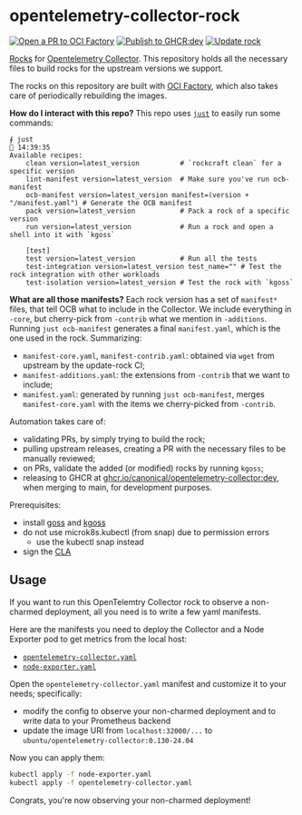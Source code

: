 # opentelemetry-collector-rock

[![Open a PR to OCI Factory](https://github.com/canonical/opentelemetry-collector-rock/actions/workflows/rock-release-oci-factory.yaml/badge.svg)](https://github.com/canonical/opentelemetry-collector-rock/actions/workflows/rock-release-oci-factory.yaml)
[![Publish to GHCR:dev](https://github.com/canonical/opentelemetry-collector-rock/actions/workflows/rock-release-dev.yaml/badge.svg)](https://github.com/canonical/opentelemetry-collector-rock/actions/workflows/rock-release-dev.yaml)
[![Update rock](https://github.com/canonical/opentelemetry-collector-rock/actions/workflows/rock-update.yaml/badge.svg)](https://github.com/canonical/opentelemetry-collector-rock/actions/workflows/rock-update.yaml)

[Rocks](https://canonical-rockcraft.readthedocs-hosted.com/en/latest/) for [Opentelemetry Collector](https://github.com/open-telemetry/opentelemetry-collector-releases).
This repository holds all the necessary files to build rocks for the upstream versions we support.

The rocks on this repository are built with [OCI Factory](https://github.com/canonical/oci-factory/), which also takes care of periodically rebuilding the images.

**How do I interact with this repo?** This repo uses [`just`](https://github.com/casey/just) to easily run some commands:
```
∮ just                                                                                                                                                      14:39:35
Available recipes:
    clean version=latest_version          # `rockcraft clean` for a specific version
    lint-manifest version=latest_version  # Make sure you've run ocb-manifest
    ocb-manifest version=latest_version manifest=(version + "/manifest.yaml") # Generate the OCB manifest
    pack version=latest_version           # Pack a rock of a specific version
    run version=latest_version            # Run a rock and open a shell into it with `kgoss`

    [test]
    test version=latest_version           # Run all the tests
    test-integration version=latest_version test_name="" # Test the rock integration with other workloads
    test-isolation version=latest_version # Test the rock with `kgoss`
```

**What are all those manifests?** Each rock version has a set of `manifest*` files, that tell OCB what to include in the Collector. We include everything in `-core`, but cherry-pick from `-contrib` what we mention in `-additions`. Running `just ocb-manifest` generates a final `manifest.yaml`, which is the one used in the rock. Summarizing:
- `manifest-core.yaml`, `manifest-contrib.yaml`: obtained via `wget` from upstream by the update-rock CI;
- `manifest-additions.yaml`: the extensions from `-contrib` that we want to include;
- `manifest.yaml`: generated by running `just ocb-manifest`, merges `manifest-core.yaml` with the items we cherry-picked from `-contrib`.

Automation takes care of:
* validating PRs, by simply trying to build the rock;
* pulling upstream releases, creating a PR with the necessary files to be manually reviewed;
* on PRs, validate the added (or modified) rocks by running `kgoss`;
* releasing to GHCR at [ghcr.io/canonical/opentelemetry-collector:dev](https://ghcr.io/canonical/opentelemetry-collector:dev), when merging to main, for development purposes.

Prerequisites:
* install [goss](https://github.com/goss-org/goss/#manual-installation) and [kgoss](https://github.com/goss-org/goss/tree/master/extras/kgoss#install)
* do not use microk8s.kubectl (from snap) due to permission errors
    * use the kubectl snap instead
* sign the [CLA](https://ubuntu.com/legal/contributors)

## Usage

If you want to run this OpenTelemtry Collector rock to observe a non-charmed deployment, all you need is to write a few yaml manifests.

Here are the manifests you need to deploy the Collector and a Node Exporter pod to get metrics from the local host:
- [`opentelemetry-collector.yaml`](https://github.com/canonical/opentelemetry-collector-rock/blob/c0b24df15627dc811472a1ce4589dcc85e380f40/tests/node_exporter/otel-collector.yaml)
- [`node-exporter.yaml`](https://github.com/canonical/opentelemetry-collector-rock/blob/c0b24df15627dc811472a1ce4589dcc85e380f40/tests/node_exporter/node-exporter.yaml)

Open the `opentelemetry-collector.yaml` manifest and customize it to your needs; specifically:
- modify the config to observe your non-charmed deployment and to write data to your Prometheus backend
- update the image URI from `localhost:32000/...` to `ubuntu/opentelemetry-collector:0.130-24.04`

Now you can apply them:

```bash
kubectl apply -f node-exporter.yaml
kubectl apply -f opentelemetry-collector.yaml
```

Congrats, you're now observing your non-charmed deployment!
